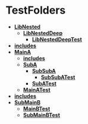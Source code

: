 # TestFolders    * __[LibNested](Lib/LibNested/LibNested.ahk)__  
    * __[LibNestedDeep](Lib/LibNested/Lib/LibNestedDeep/LibNestedDeep.ahk)__  
        * __[LibNestedDeepTest](Lib/LibNested/Lib/LibNestedDeep/Test/LibNestedDeepTest.ahk)__  
* __[includes](MainA/includes.ahk)__  
* __[MainA](MainA/MainA.ahk)__  
    * __[includes](MainA/SubA/includes.ahk)__  
    * __[SubA](MainA/SubA/SubA.ahk)__  
        * __[SubSubA](MainA/SubA/SubSubA/SubSubA.ahk)__  
            * __[SubSubATest](MainA/SubA/SubSubA/Test/SubSubATest.ahk)__  
        * __[SubATest](MainA/SubA/Test/SubATest.ahk)__  
    * __[MainATest](MainA/Test/MainATest.ahk)__  
* __[includes](MainB/includes.ahk)__  
* __[SubMainB](MainB/SubMainB.ahk)__  
    * __[MainBTest](MainB/Test/MainBTest.ahk)__  
    * __[SubMainBTest](MainB/Test/SubMainBTest.ahk)__          